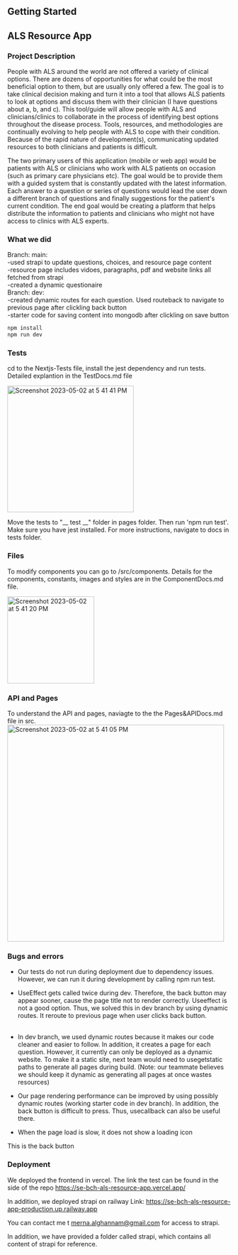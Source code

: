 ## Getting Started

## ALS Resource App

### Project Description
People with ALS around the world are not offered a variety of clinical options. There are dozens of opportunities for what could be the most beneficial option to them, but are usually only offered a few.  The goal is to take clinical decision making and turn it into a tool that allows ALS patients to look at options and discuss them with their clinician (I have questions about a, b, and c). This tool/guide will allow people with ALS and clinicians/clinics to collaborate in the process of identifying best options throughout the disease process. Tools, resources, and methodologies are continually evolving to help people with ALS to cope with their condition. Because of the rapid nature of development(s), communicating updated resources to both clinicians and patients is difficult. 

The two primary users of this application (mobile or web app) would be patients with ALS or clinicians who work with ALS patients on occasion (such as primary care physicians etc).  The goal would be to provide them with a guided system that is constantly updated with the latest information. Each answer to a question or series of questions would lead the user down a different branch of questions and finally suggestions for the patient's current condition. The end goal would be creating a platform that helps distribute the information to patients and clinicians who might not have access to clinics with ALS experts. 

### What we did
Branch: main: <br>
-used strapi to update questions, choices, and resource page content <br>
-resource page includes vidoes, paragraphs, pdf and website links all fetched from strapi <br>
-created a dynamic questionaire <br>
Branch: dev:<br>
-created dynamic routes for each question. Used routeback to navigate to previous page after clickling back button <br>
-starter code for saving content into mongodb after clickling on save button <br>


```bash
npm install
npm run dev
```
### Tests
cd to the Nextjs-Tests file, install the jest dependency and run tests. Detailed explantion in the TestDocs.md file

<img width="285" alt="Screenshot 2023-05-02 at 5 41 41 PM" src="https://user-images.githubusercontent.com/86805856/235793030-dfd1807f-3157-4a73-a605-c2cae6f6e88e.png">


Move the tests to "__ test __" folder in pages folder. Then run 'npm run test'. Make sure you have jest installed. For more instructions, navigate to docs in tests folder.


### Files
To modify components you can go to /src/components. Details for the components, constants,
images and styles are in the ComponentDocs.md file.

<img width="196" alt="Screenshot 2023-05-02 at 5 41 20 PM" src="https://user-images.githubusercontent.com/86805856/235792999-e6a4e35a-8127-45d3-b8c7-c9b593922b25.png">

### API and Pages
To understand the API and pages, naviagte to the the Pages&APIDocs.md file in src.
<img width="489" alt="Screenshot 2023-05-02 at 5 41 05 PM" src="https://user-images.githubusercontent.com/86805856/235792972-93dc9152-dc3a-4bfa-89c6-942290798f1d.png">

### Bugs and errors

- Our tests do not run during deployment due to dependency issues. However, we can run it during development by calling npm run test.

- UseEffect gets called twice during dev. Therefore, the back button may appear sooner, cause the page title not to render correctly. Useeffect is not a good option. Thus, we solved this in dev branch by using dynamic routes. It reroute to previous page when user clicks back button. <br><br> 

- In dev branch, we used dynamic routes because it makes our code cleaner and easier to follow. In addition, it creates a page for each question. However, it currently can only be deployed as a dynamic website. To make it a static site, next team would need to usegetstatic paths to generate all pages during build. (Note: our teammate believes we should keep it dynamic as generating all pages at once wastes resources)

- Our page rendering performance can be improved by using possibly dynamic routes (working starter code in dev branch). In addition, the back button is difficult to press. Thus, usecallback can also be useful there. 

- When the page load is slow, it does not show a loading icon

This is the back button


### Deployment

We deployed the frontend in vercel. The link the test can be found in the side of the repo
https://se-bch-als-resource-app.vercel.app/

In addition, we deployed strapi on railway
Link: https://se-bch-als-resource-app-production.up.railway.app

You can contact me t merna.alghannam@gmail.com for access to strapi. 

In addition, we have provided a folder called strapi, which contains all content of strapi for reference.
